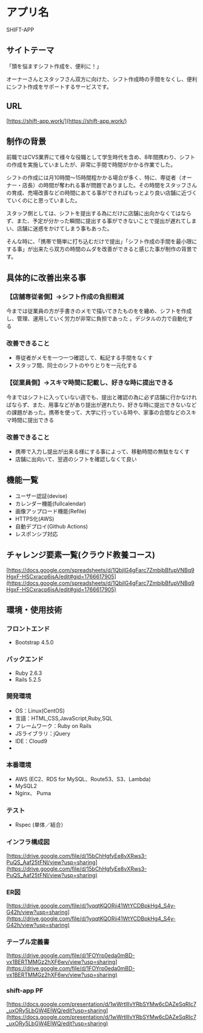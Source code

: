 # アプリ名
SHIFT-APP


## サイトテーマ

「頭を悩ますシフト作成を、便利に！」

オーナーさんとスタッフさん双方に向けた、シフト作成時の手間をなくし、便利にシフト作成をサポートするサービスです。

## URL

[https://shift-app.work/](https://shift-app.work/)


## 制作の背景

前職ではCVS業界にて様々な役職として学生時代を含め、8年間携わり、シフトの作成を実施していましたが、非常に手間で時間がかかる作業でした。

シフトの作成には月10時間〜15時間程かかる場合が多く、特に、専従者（オーナー・店長）の時間が奪われる事が問題でありました。その時間をスタッフさんの育成、売場改善などの時間にあてる事ができればもっとより良い店舗に近づくていくのにと思っていました。

スタッフ側としては、シフトを提出する為にだけに店舗に出向かなくてはならず、また、予定が分かった瞬間に提出する事ができないことで提出が遅れてしまい、店舗に迷惑をかけてしまう事もあった。

そんな時に、「携帯で簡単に打ち込むだけで提出」「シフト作成の手間を最小限にする事」が出来たら双方の時間のムダを改善ができると感じた事が制作の背景です。


## 具体的に改善出来る事

### 【店舗専従者側】→シフト作成の負担軽減
今までは従業員の方が手書きのメモで描いてきたものをを纏め、シフトを作成し、管理、運用していく労力が非常に負担であった 。デジタルの力で自動化する

### 改善できること
-  専従者がメモを一つ一つ確認して、転記する手間をなくす
-  スタッフ間、同士のシフトのやりとりを一元化する

### 【従業員側】→スキマ時間に記載し、好きな時に提出できる
今まではシフトに入っていない週でも、提出と確認の為に必ず店舗に行かなければならず、また、用事などがあり提出が遅れたり、好きな時に提出できないなどの課題があった。携帯を使って、大学に行っている時や、家事の合間などのスキマ時間に提出できる

### 改善できること
-  携帯で入力し提出が出来る様にする事によって、移動時間の無駄をなくす
-  店舗に出向いて、翌週のシフトを確認しなくて良い

## 機能一覧

-  ユーザー認証(devise)
-  カレンダー機能(fullcalendar)
-  画像アップロード機能(Refile)
-  HTTPS化(AWS)
-  自動デプロイ(Github Actions)
-  レスポンシブ対応


## チャレンジ要素一覧(クラウド教養コース)
[https://docs.google.com/spreadsheets/d/1QbjIG4gFarc7ZmbjbBfupVNBq9HgxF-HSCxracp6jsA/edit#gid=1766617905](https://docs.google.com/spreadsheets/d/1QbjIG4gFarc7ZmbjbBfupVNBq9HgxF-HSCxracp6jsA/edit#gid=1766617905)


## 環境・使用技術

### フロントエンド

-   Bootstrap 4.5.0

### バックエンド

-   Ruby  2.6.3
-   Rails 5.2.5

### 開発環境

-  OS：Linux(CentOS)
-  言語：HTML,CSS,JavaScript,Ruby,SQL
-  フレームワーク：Ruby on Rails
-  JSライブラリ：jQuery
-  IDE：Cloud9
-

### 本番環境

-   AWS (EC2、RDS for MySQL、Route53、S3、Lambda)
-   MySQL2
-   Nginx、 Puma

### テスト

-   Rspec (単体／結合）

### インフラ構成図
[https://drive.google.com/file/d/15bChHgfyEe8vXRws3-PuQS_Aaf25tFNl/view?usp=sharing](https://drive.google.com/file/d/15bChHgfyEe8vXRws3-PuQS_Aaf25tFNl/view?usp=sharing)

### ER図
[https://drive.google.com/file/d/1yqqtKQORji41WtYCDBpkHg4_S4y-G42h/view?usp=sharing](https://drive.google.com/file/d/1yqqtKQORji41WtYCDBpkHg4_S4y-G42h/view?usp=sharing)

### テーブル定義書
[https://drive.google.com/file/d/1FOYrp0eda0mBD-vx1BERTMMGz2hXF6wv/view?usp=sharing](https://drive.google.com/file/d/1FOYrp0eda0mBD-vx1BERTMMGz2hXF6wv/view?usp=sharing)

### shift-app PF
[https://docs.google.com/presentation/d/1wWrtIlIvYRbSYMw6cDAZeSqRIc7_uxORy5LbGW4EIWQ/edit?usp=sharing](https://docs.google.com/presentation/d/1wWrtIlIvYRbSYMw6cDAZeSqRIc7_uxORy5LbGW4EIWQ/edit?usp=sharing)


